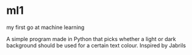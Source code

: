 # ml1
my first go at machine learning


A simple program made in Python that picks whether a light or dark background should be used for a certain text colour.
Inspired by Jabrils
